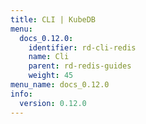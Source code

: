 ```yaml
---
title: CLI | KubeDB
menu:
  docs_0.12.0:
    identifier: rd-cli-redis
    name: Cli
    parent: rd-redis-guides
    weight: 45
menu_name: docs_0.12.0
info:
  version: 0.12.0
---
```


